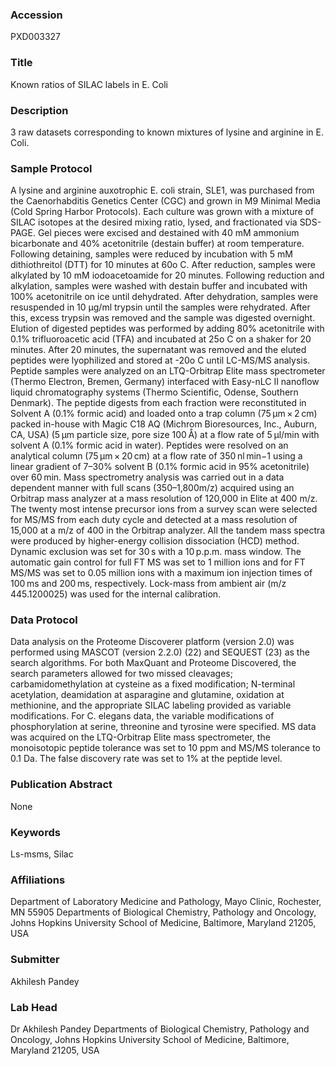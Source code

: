 ### Accession
PXD003327

### Title
Known ratios of SILAC labels in E. Coli

### Description
3 raw datasets corresponding to known mixtures of lysine and arginine in E. Coli.

### Sample Protocol
A lysine and arginine auxotrophic E. coli strain, SLE1, was purchased from the Caenorhabditis Genetics Center (CGC) and grown in M9 Minimal Media (Cold Spring Harbor Protocols). Each culture was grown with a mixture of SILAC isotopes at the desired mixing ratio, lysed, and fractionated via SDS-PAGE. Gel pieces were excised and destained with 40 mM ammonium bicarbonate and 40% acetonitrile (destain buffer) at room temperature. Following detaining, samples were reduced by incubation with 5 mM dithiothreitol (DTT) for 10 minutes at 60o C. After reduction, samples were alkylated by 10 mM iodoacetoamide for 20 minutes. Following reduction and alkylation, samples were washed with destain buffer and incubated with 100% acetonitrile on ice until dehydrated. After dehydration, samples were resuspended in 10 μg/ml trypsin until the samples were rehydrated. After this, excess trypsin was removed and the sample was digested overnight. Elution of digested peptides was performed by adding 80% acetonitrile with 0.1%  trifluoroacetic acid (TFA) and incubated at 25o C on a shaker for 20 minutes. After 20 minutes, the supernatant was removed and the eluted peptides were lyophilized and stored at -20o C until LC-MS/MS analysis.  Peptide samples were analyzed on an LTQ-Orbitrap Elite mass spectrometer (Thermo Electron, Bremen, Germany) interfaced with Easy-nLC II nanoflow liquid chromatography systems (Thermo Scientific, Odense, Southern Denmark). The peptide digests from each fraction were reconstituted in Solvent A (0.1% formic acid) and loaded onto a trap column (75 µm × 2 cm) packed in-house with Magic C18 AQ (Michrom Bioresources, Inc., Auburn, CA, USA) (5 µm particle size, pore size 100 Å) at a flow rate of 5 µl/min with solvent A (0.1% formic acid in water). Peptides were resolved on an analytical column (75 µm × 20 cm) at a flow rate of 350 nl min−1 using a linear gradient of 7–30% solvent B (0.1% formic acid in 95% acetonitrile) over 60 min. Mass spectrometry analysis was carried out in a data dependent manner with full scans (350–1,800m/z) acquired using an Orbitrap mass analyzer at a mass resolution of 120,000 in Elite at 400 m/z. The twenty most intense precursor ions from a survey scan were selected for MS/MS from each duty cycle and detected at a mass resolution of 15,000 at a m/z of 400 in the Orbitrap analyzer. All the tandem mass spectra were produced by higher-energy collision dissociation (HCD) method. Dynamic exclusion was set for 30 s with a 10 p.p.m. mass window. The automatic gain control for full FT MS was set to 1 million ions and for FT MS/MS was set to 0.05 million ions with a maximum ion injection times of 100 ms and 200 ms, respectively. Lock-mass from ambient air (m/z 445.1200025) was used for the internal calibration.

### Data Protocol
Data analysis on the Proteome Discoverer platform (version 2.0) was performed using MASCOT (version 2.2.0) (22) and SEQUEST (23) as the search algorithms. For both MaxQuant and Proteome Discovered, the search parameters allowed for two missed cleavages; carbamidomethylation at cysteine as a fixed modification; N-terminal acetylation, deamidation at asparagine and glutamine, oxidation at methionine, and the appropriate SILAC labeling provided as variable modifications. For C. elegans data, the variable modifications of phosphorylation at serine, threonine and tyrosine were specified. MS data was acquired on the LTQ-Orbitrap Elite mass spectrometer, the monoisotopic peptide tolerance was set to 10 ppm and MS/MS tolerance to 0.1 Da. The false discovery rate was set to 1% at the peptide level.

### Publication Abstract
None

### Keywords
Ls-msms, Silac

### Affiliations
Department of Laboratory Medicine and Pathology, Mayo Clinic, Rochester, MN 55905
Departments of Biological Chemistry, Pathology and Oncology, Johns Hopkins University School of Medicine, Baltimore, Maryland 21205, USA

### Submitter
Akhilesh Pandey

### Lab Head
Dr Akhilesh Pandey
Departments of Biological Chemistry, Pathology and Oncology, Johns Hopkins University School of Medicine, Baltimore, Maryland 21205, USA


